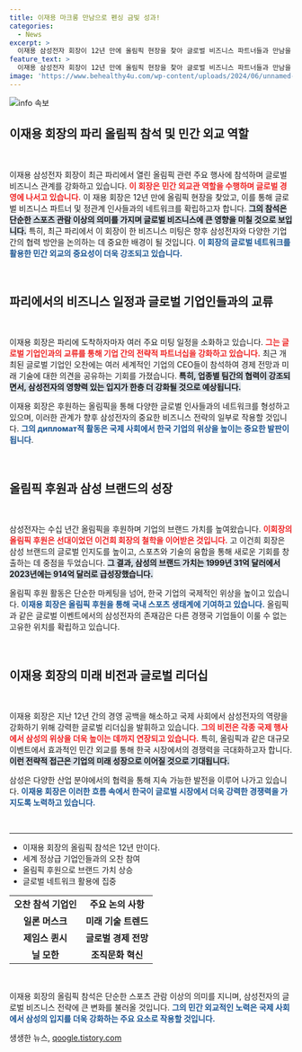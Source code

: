 ```yaml
---
title: 이재용 마크롱 만남으로 펜싱 금빛 성과!
categories:
  - News
excerpt: >
  이재용 삼성전자 회장이 12년 만에 올림픽 현장을 찾아 글로벌 비즈니스 파트너들과 만남을 가지며 민간 외교관 역할을 수행하고 있다. 파리에서 전 세계 기업인들과의 네트워킹을 통해 한국의 위상을 높이는 이 회장의 행보가 주목받고 있다.
feature_text: >
  이재용 삼성전자 회장이 12년 만에 올림픽 현장을 찾아 글로벌 비즈니스 파트너들과 만남을 가지며 민간 외교관 역할을 수행하고 있다. 파리에서 전 세계 기업인들과의 네트워킹을 통해 한국의 위상을 높이는 이 회장의 행보가 주목받고 있다.
image: 'https://www.behealthy4u.com/wp-content/uploads/2024/06/unnamed-file.png'
---
```


<p><img src="https://www.behealthy4u.com/wp-content/uploads/2024/06/unnamed-file.png" alt="info 속보" /></p>

<h2 data-ke-size="size26">이재용 회장의 파리 올림픽 참석 및 민간 외교 역할</h2>

<p data-ke-size="size16">&nbsp;</p>

<p>이재용 삼성전자 회장이 최근 파리에서 열린 올림픽 관련 주요 행사에 참석하며 글로벌 비즈니스 관계를 강화하고 있습니다. <b><span style="color: #ee2323;">이 회장은 민간 외교관 역할을 수행하며 글로벌 경영에 나서고 있습니다.</span></b> 이 재용 회장은 12년 만에 올림픽 현장을 찾았고, 이를 통해 글로벌 비즈니스 파트너 및 정관계 인사들과의 네트워크를 확립하고자 합니다. <b><span style="background-color: #21538527;">그의 참석은 단순한 스포츠 관람 이상의 의미를 가지며 글로벌 비즈니스에 큰 영향을 미칠 것으로 보입니다.</span></b> 특히, 최근 파리에서 이 회장이 한 비즈니스 미팅은 향후 삼성전자와 다양한 기업 간의 협력 방안을 논의하는 데 중요한 배경이 될 것입니다. <b><span style="color: #1a5490;">이 회장의 글로벌 네트워크를 활용한 민간 외교의 중요성이 더욱 강조되고 있습니다.</span></b></p>

<p data-ke-size="size16">&nbsp;</p> 

<h2 data-ke-size="size26">파리에서의 비즈니스 일정과 글로벌 기업인들과의 교류</h2>

<p data-ke-size="size16">&nbsp;</p>

<p>이재용 회장은 파리에 도착하자마자 여러 주요 미팅 일정을 소화하고 있습니다. <b><span style="color: #ee2323;">그는 글로벌 기업인과의 교류를 통해 기업 간의 전략적 파트너십을 강화하고 있습니다.</span></b> 최근 개최된 글로벌 기업인 오찬에는 여러 세계적인 기업의 CEO들이 참석하여 경제 전망과 미래 기술에 대한 의견을 공유하는 기회를 가졌습니다. <b><span style="background-color: #21538527;">특히, 업종별 팀간의 협력이 강조되면서, 삼성전자의 영향력 있는 입지가 한층 더 강화될 것으로 예상됩니다.</span></b></p>

<p>이재용 회장은 후원하는 올림픽을 통해 다양한 글로벌 인사들과의 네트워크를 형성하고 있으며, 이러한 관계가 향후 삼성전자의 중요한 비즈니스 전략의 일부로 작용할 것입니다. <b><span style="color: #1a5490;">그의 дипломат적 활동은 국제 사회에서 한국 기업의 위상을 높이는 중요한 발판이 됩니다</span></b>.</p>

<p data-ke-size="size16">&nbsp;</p> 

<h2 data-ke-size="size26">올림픽 후원과 삼성 브랜드의 성장</h2>

<p data-ke-size="size16">&nbsp;</p>

<p>삼성전자는 수십 년간 올림픽을 후원하며 기업의 브랜드 가치를 높여왔습니다. <b><span style="color: #ee2323;">이회장의 올림픽 후원은 선대이었던 이건희 회장의 철학을 이어받은 것입니다.</span></b> 고 이건희 회장은 삼성 브랜드의 글로벌 인지도를 높이고, 스포츠와 기술의 융합을 통해 새로운 기회를 창출하는 데 중점을 두었습니다. <b><span style="background-color: #21538527;">그 결과, 삼성의 브랜드 가치는 1999년 31억 달러에서 2023년에는 914억 달러로 급성장했습니다.</span></b> </p>

<p>올림픽 후원 활동은 단순한 마케팅을 넘어, 한국 기업의 국제적인 위상을 높이고 있습니다. <b><span style="color: #1a5490;">이재용 회장은 올림픽 후원을 통해 국내 스포츠 생태계에 기여하고 있습니다.</span></b> 올림픽과 같은 글로벌 이벤트에서의 삼성전자의 존재감은 다른 경쟁국 기업들이 이룰 수 없는 고유한 위치를 확립하고 있습니다.</p>

<p data-ke-size="size16">&nbsp;</p> 

<h2 data-ke-size="size26">이재용 회장의 미래 비전과 글로벌 리더십</h2>

<p data-ke-size="size16">&nbsp;</p>

<p>이재용 회장은 지난 12년 간의 경영 공백을 해소하고 국제 사회에서 삼성전자의 역량을 강화하기 위해 강력한 글로벌 리더십을 발휘하고 있습니다. <b><span style="color: #ee2323;">그의 비전은 각종 국제 행사에서 삼성의 위상을 더욱 높이는 데까지 연장되고 있습니다.</span></b> 특히, 올림픽과 같은 대규모 이벤트에서 효과적인 민간 외교를 통해 한국 시장에서의 경쟁력을 극대화하고자 합니다. <b><span style="background-color: #21538527;">이런 전략적 접근은 기업의 미래 성장으로 이어질 것으로 기대됩니다.</span></b> </p>

<p>삼성은 다양한 산업 분야에서의 협력을 통해 지속 가능한 발전을 이루어 나가고 있습니다. <b><span style="color: #1a5490;">이재용 회장은 이러한 흐름 속에서 한국이 글로벌 시장에서 더욱 강력한 경쟁력을 가지도록 노력하고 있습니다.</span></b> </p>

<p data-ke-size="size16">&nbsp;</p> 

<hr>

<ul>
    <li>이재용 회장의 올림픽 참석은 12년 만이다.</li>
    <li>세계 정상급 기업인들과의 오찬 참여</li>
    <li>올림픽 후원으로 브랜드 가치 상승</li>
    <li>글로벌 네트워크 활용에 집중</li>
</ul>

<table style="width: 100%;">
    <tr>
        <td style="text-align: center; height: 17px;"><b>오찬 참석 기업인</b></td>
        <td style="text-align: center; height: 17px;"><b>주요 논의 사항</b></td>
    </tr>
    <tr>
        <td style="text-align: center; height: 17px;"><b>일론 머스크</b></td>
        <td style="text-align: center; height: 17px;"><b>미래 기술 트렌드</b></td>
    </tr>
    <tr>
        <td style="text-align: center; height: 17px;"><b>제임스 퀸시</b></td>
        <td style="text-align: center; height: 17px;"><b>글로벌 경제 전망</b></td>
    </tr>
    <tr>
        <td style="text-align: center; height: 17px;"><b>닐 모한</b></td>
        <td style="text-align: center; height: 17px;"><b>조직문화 혁신</b></td>
    </tr> 
</table> 

<p data-ke-size="size16">&nbsp;</p> 

<p>이재용 회장의 올림픽 참석은 단순한 스포츠 관람 이상의 의미를 지니며, 삼성전자의 글로벌 비즈니스 전략에 큰 변화를 불러올 것입니다. <b><span style="color: #1a5490;">그의 민간 외교적인 노력은 국제 사회에서 삼성의 입지를 더욱 강화하는 주요 요소로 작용할 것입니다.</span></b> </p>
생생한 뉴스, <a href="https://qoogle.tistory.com" rel="dofollow">qoogle.tistory.com</a>


